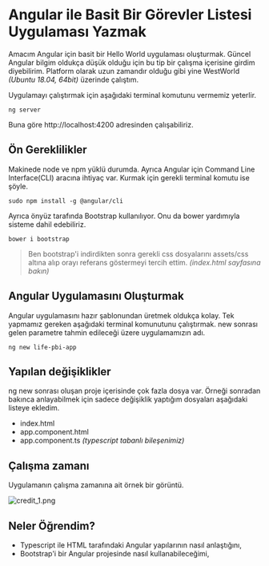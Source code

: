 # Angular ile Basit Bir Görevler Listesi Uygulaması Yazmak

Amacım Angular için basit bir Hello World uygulaması oluşturmak. Güncel Angular bilgim oldukça düşük olduğu için bu tip bir çalışma içerisine girdim diyebilirim. Platform olarak uzun zamandır olduğu gibi yine WestWorld _(Ubuntu 18.04, 64bit)_ üzerinde çalıştım.

Uygulamayı çalıştırmak için aşağıdaki terminal komutunu vermemiz yeterlir.

```
ng server
```

Buna göre http://localhost:4200 adresinden çalışabiliriz.

## Ön Gereklilikler

Makinede node ve npm yüklü durumda. Ayrıca Angular için Command Line Interface(CLI) aracına ihtiyaç var. Kurmak için gerekli terminal komutu ise şöyle.

```
sudo npm install -g @angular/cli
```

Ayrıca önyüz tarafında Bootstrap kullanılıyor. Onu da bower yardımıyla sisteme dahil edebiliriz.

```
bower i bootstrap
```

>Ben bootstrap'i indirdikten sonra gerekli css dosyalarını assets/css altına alıp orayı referans göstermeyi tercih ettim. _(index.html sayfasına bakın)_

## Angular Uygulamasını Oluşturmak

Angular uygulamasını hazır şablonundan üretmek oldukça kolay. Tek yapmamız gereken aşağıdaki terminal komunutunu çalıştırmak. new sonrası gelen parametre tahmin edileceği üzere uygulamamızın adı.

```
ng new life-pbi-app
```

## Yapılan değişiklikler

ng new sonrası oluşan proje içerisinde çok fazla dosya var. Örneği sonradan bakınca anlayabilmek için sadece değişiklik yaptığım dosyaları aşağıdaki listeye ekledim.

- index.html
- app.component.html
- app.component.ts _(typescript tabanlı bileşenimiz)_

## Çalışma zamanı

Uygulamanın çalışma zamanına ait örnek bir görüntü.

![credit_1.png](credit_1.png)

## Neler Öğrendim?

- Typescript ile HTML tarafındaki Angular yapılarının nasıl anlaştığını,
- Bootstrap'i bir Angular projesinde nasıl kullanabileceğimi,